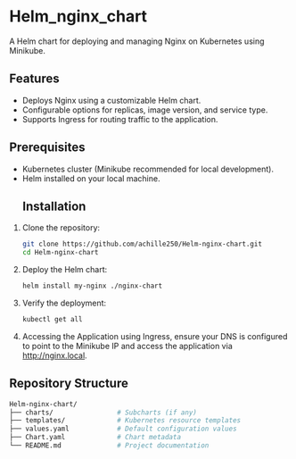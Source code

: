 # Helm_nginx_chart
 A Helm chart for deploying and managing Nginx on Kubernetes using Minikube.
## Features
- Deploys Nginx using a customizable Helm chart.
- Configurable options for replicas, image version, and service type.
- Supports Ingress for routing traffic to the application.
## Prerequisites
- Kubernetes cluster (Minikube recommended for local development).
- Helm installed on your local machine.
  ## Installation

1. Clone the repository:
   ```bash
   git clone https://github.com/achille250/Helm-nginx-chart.git
   cd Helm-nginx-chart
2. Deploy the Helm chart:
   ```bash
   helm install my-nginx ./nginx-chart
3. Verify the deployment:
   ```bash
   kubectl get all
   
5. Accessing the Application
  using Ingress, ensure your DNS is configured to point to the Minikube IP and access the application via http://nginx.local. 
   
## Repository Structure
```bash
Helm-nginx-chart/
├── charts/                # Subcharts (if any)
├── templates/             # Kubernetes resource templates
├── values.yaml            # Default configuration values
├── Chart.yaml             # Chart metadata
└── README.md              # Project documentation
